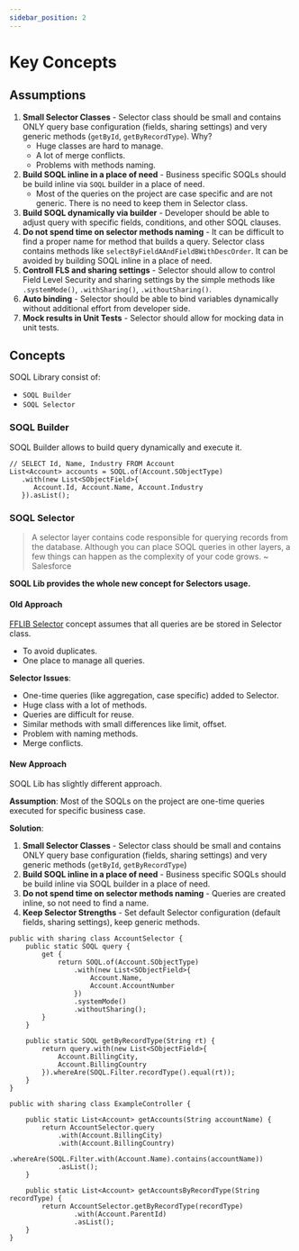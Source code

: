 ```yaml
---
sidebar_position: 2
---
```


# Key Concepts

## Assumptions

1. **Small Selector Classes** - Selector class should be small and contains ONLY query base configuration (fields, sharing settings) and very generic methods (`getById`, `getByRecordType`). Why?
   - Huge classes are hard to manage.
   - A lot of merge conflicts.
   - Problems with methods naming.
2. **Build SOQL inline in a place of need** - Business specific SOQLs should be build inline via `SOQL` builder in a place of need.
   - Most of the queries on the project are case specific and are not generic. There is no need to keep them in Selector class.
3. **Build SOQL dynamically via builder** - Developer should be able to adjust query with specific fields, conditions, and other SOQL clauses.
4. **Do not spend time on selector methods naming** - It can be difficult to find a proper name for method that builds a query. Selector class contains methods like `selectByFieldAAndFieldBWithDescOrder`. It can be avoided by building SOQL inline in a place of need.
5. **Controll FLS and sharing settings** - Selector should allow to control Field Level Security and sharing settings by the simple methods like `.systemMode()`, `.withSharing()`, `.withoutSharing()`.
6. **Auto binding** - Selector should be able to bind variables dynamically without additional effort from developer side.
7. **Mock results in Unit Tests** - Selector should allow for mocking data in unit tests.

## Concepts

SOQL Library consist of:
- `SOQL Builder`
- `SOQL Selector`

### SOQL Builder

SOQL Builder allows to build query dynamically and execute it.

```apex
// SELECT Id, Name, Industry FROM Account
List<Account> accounts = SOQL.of(Account.SObjectType)
   .with(new List<SObjectField>{
      Account.Id, Account.Name, Account.Industry
   }).asList();
```

### SOQL Selector

> A selector layer contains code responsible for querying records from the database. Although you can place SOQL queries in other layers, a few things can happen as the complexity of your code grows. ~ Salesforce

**SOQL Lib provides the whole new concept for Selectors usage.**

#### Old Approach

[FFLIB Selector](https://github.com/apex-enterprise-patterns/fflib-apex-common/blob/master/sfdx-source/apex-common/main/classes/fflib_SObjectSelector.cls) concept assumes that all queries are be stored in Selector class.

- To avoid duplicates.
- One place to manage all queries.

**Selector Issues**:
- One-time queries (like aggregation, case specific) added to Selector.
- Huge class with a lot of methods.
- Queries are difficult for reuse.
- Similar methods with small differences like limit, offset.
- Problem with naming methods.
- Merge conflicts.

#### New Approach

SOQL Lib has slightly different approach.

**Assumption**:
Most of the SOQLs on the project are one-time queries executed for specific business case.

**Solution**:
1. **Small Selector Classes** - Selector class should be small and contains ONLY query base configuration (fields, sharing settings) and very generic methods (`getById`, `getByRecordType`)
2. **Build SOQL inline in a place of need** - Business specific SOQLs should be build inline via SOQL builder in a place of need.
3. **Do not spend time on selector methods naming** - Queries are created inline, so not need to find a name.
4. **Keep Selector Strengths** - Set default Selector configuration (default fields, sharing settings), keep generic methods.

```apex
public with sharing class AccountSelector {
    public static SOQL query {
        get {
            return SOQL.of(Account.SObjectType)
                .with(new List<SObjectField>{
                    Account.Name,
                    Account.AccountNumber
                })
                .systemMode()
                .withoutSharing();
        }
    }

    public static SOQL getByRecordType(String rt) {
        return query.with(new List<SObjectField>{
            Account.BillingCity,
            Account.BillingCountry
        }).whereAre(SOQL.Filter.recordType().equal(rt));
    }
}
```

```apex
public with sharing class ExampleController {

    public static List<Account> getAccounts(String accountName) {
        return AccountSelector.query
            .with(Account.BillingCity)
            .with(Account.BillingCountry)
            .whereAre(SOQL.Filter.with(Account.Name).contains(accountName))
            .asList();
    }

    public static List<Account> getAccountsByRecordType(String recordType) {
        return AccountSelector.getByRecordType(recordType)
                .with(Account.ParentId)
                .asList();
    }
}
```
